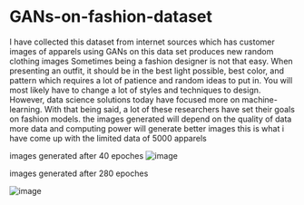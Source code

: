 # GANs-on-fashion-dataset
I have collected this dataset from internet sources which has customer images of apparels using GANs on this data set produces  new random clothing images
Sometimes being a fashion designer is not that easy. When presenting an outfit, it should be in the best light possible, best color, and pattern which requires a lot of patience and random ideas to put in. You will most likely have to change a lot of styles and techniques to design. However, data science solutions today have focused more on machine-learning. With that being said, a lot of these researchers have set their goals on fashion models.
the images generated will depend on the quality of data more data and computing power will generate better images this is what i have come up with the limited data of 5000 apparels

images generated after 40 epoches
![image](https://user-images.githubusercontent.com/69637715/124667648-52939e00-decd-11eb-8756-929fe86feb33.png)

images generated after 280 epoches

![image](https://user-images.githubusercontent.com/69637715/124667716-69d28b80-decd-11eb-9893-98bf913fff67.png)
